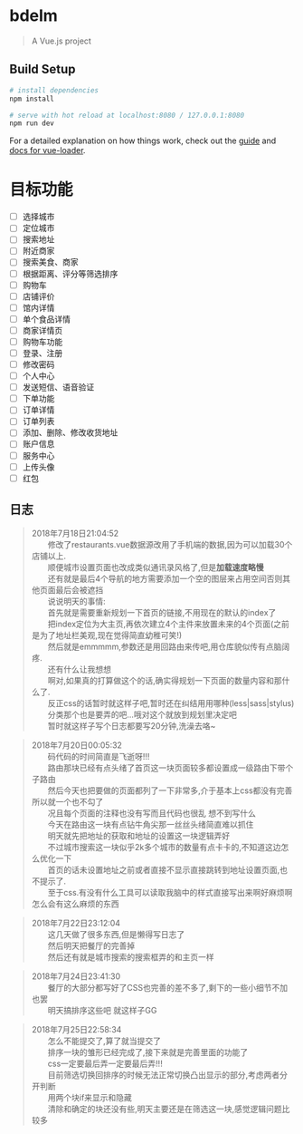 # bdelm

> A Vue.js project

## Build Setup

``` bash
# install dependencies
npm install

# serve with hot reload at localhost:8080 / 127.0.0.1:8080
npm run dev
```

For a detailed explanation on how things work, check out the [guide](http://vuejs-templates.github.io/webpack/) and [docs for vue-loader](http://vuejs.github.io/vue-loader).

# 目标功能
- [ ] 选择城市
- [ ] 定位城市
- [ ] 搜索地址
- [ ] 附近商家
- [ ] 搜索美食、商家
- [ ] 根据距离、评分等筛选排序
- [ ] 购物车
- [ ] 店铺评价
- [ ] 馆内详情
- [ ] 单个食品详情
- [ ] 商家详情页
- [ ] 购物车功能
- [ ] 登录、注册
- [ ] 修改密码
- [ ] 个人中心
- [ ] 发送短信、语音验证
- [ ] 下单功能
- [ ] 订单详情
- [ ] 订单列表
- [ ] 添加、删除、修改收货地址
- [ ] 账户信息
- [ ] 服务中心
- [ ] 上传头像
- [ ] 红包

## 日志
>2018年7月18日21:04:52<br>
>　　修改了restaurants.vue数据源改用了手机端的数据,因为可以加载30个店铺以上.<br>
　　顺便城市设置页面也改成类似通讯录风格了,但是**加载速度略慢**<br>
　　还有就是最后4个导航的地方需要添加一个空的图层来占用空间否则其他页面最后会被遮挡<br>
　　说说明天的事情:<br>
　　首先就是需要重新规划一下首页的链接,不用现在的默认的index了<br>
　　把index定位为大主页,再依次建立4个主件来放置未来的4个页面(之前是为了地址栏美观,现在觉得简直幼稚可笑!)<br>
　　然后就是emmmmm,参数还是用回路由来传吧,用仓库貌似传有点脑阔疼.<br>
　　还有什么让我想想<br>
　　啊对,如果真的打算做这个的话,确实得规划一下页面的数量内容和那什么了.<br>
　　反正css的话暂时就这样子吧,暂时还在纠结用用哪种(less|sass|stylus)<br>
　　分类那个也是要弄的吧...哦对这个就放到规划里决定吧<br>
　　暂时就这样子写个日志都要写20分钟,洗澡去咯~<br>

>2018年7月20日00:05:32<br>
>　　码代码的时间简直是飞逝呀!!!<br>
　　路由那块已经有点头绪了首页这一块页面较多都设置成一级路由下带个子路由<br>
　　然后今天也把要做的页面都列了一下非常多,介于基本上css都没有完善所以就一个也不勾了<br>
　　况且每个页面的注释也没有写而且代码也很乱 想不到写什么<br>
　　今天在路由这一块有点钻牛角尖那一丝丝头绪简直难以抓住<br>
　　明天就先把地址的获取和地址的设置这一块逻辑弄好<br>
　　不过城市搜索这一块似乎2k多个城市的数量有点卡卡的,不知道这边怎么优化一下<br>
　　首页的话未设置地址之前或者直接不显示直接跳转到地址设置页面,也不提示了.<br>
　　至于css.有没有什么工具可以读取我脑中的样式直接写出来啊好麻烦啊怎么会有这么麻烦的东西<br>

>2018年7月22日23:12:04<br>
>　　这几天做了很多东西,但是懒得写日志了<br>
　　然后明天把餐厅的完善掉<br>
　　然后还有就是城市搜索的搜索框弄的和主页一样<br>

>2018年7月24日23:41:30<br>
>　　餐厅的大部分都写好了CSS也完善的差不多了,剩下的一些小细节不加也罢<br>
　　明天搞排序这些吧 就这样子GG<br>

>2018年7月25日22:58:34<br>
>　　怎么不能提交了,算了就当提交了<br>
　　排序一块的雏形已经完成了,接下来就是完善里面的功能了<br>
　　css一定要最后弄一定要最后弄!!!<br>
　　目前筛选切换回排序的时候无法正常切换凸出显示的部分,考虑两者分开判断<br>
　　用两个块if来显示和隐藏<br>
　　清除和确定的块还没有些,明天主要还是在筛选这一块,感觉逻辑问题比较多<br>
